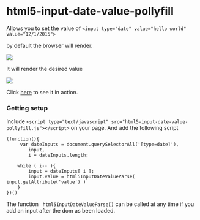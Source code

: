 # html5-input-date-value-pollyfill


Allows you to set the value of `<input type="date" value="hello world" value="12/1/2015">`

by default the browser will render.

![](http://i.imgur.com/oRmClG4.png)

It will render the desired value

![](http://i.imgur.com/K0EQDp2.png)

Click [here](https://rawgit.com/jebaird/html5-input-date-value-pollyfill/master/demo.html) to see it in action.


### Getting setup

Include `<script type="text/javascript" src="html5-input-date-value-pollyfill.js"></script>` on your page. And add the following script

    (function(){
         var dateInputs = document.querySelectorAll('[type=date]'),
            input,
            i = dateInputs.length;

        while ( i-- ){
            input = dateInputs[ i ];
            input.value = html5InputDateValueParse( input.getAttribute('value') )
        }
    })()


The function ` html5InputDateValueParse()` can be called at any time if you add an input after the dom as been loaded.